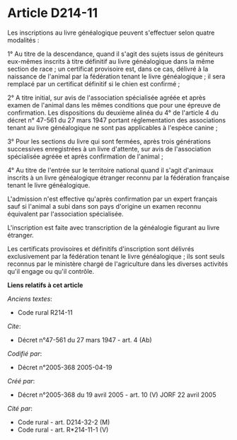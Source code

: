 # Article D214-11

Les inscriptions au livre généalogique peuvent s'effectuer selon quatre modalités :

1° Au titre de la descendance, quand il s'agit des sujets issus de géniteurs eux-mêmes inscrits à titre définitif au livre
généalogique dans la même section de race ; un certificat provisoire est, dans ce cas, délivré à la naissance de l'animal par
la fédération tenant le livre généalogique ; il sera remplacé par un certificat définitif si le chien est confirmé ;

2° A titre initial, sur avis de l'association spécialisée agréée et après examen de l'animal dans les mêmes conditions que
pour une épreuve de confirmation. Les dispositions du deuxième alinéa du 4° de l'article 4 du décret n° 47-561 du 27 mars
1947 portant réglementation des associations tenant au livre généalogique ne sont pas applicables à l'espèce canine ;

3° Pour les sections du livre qui sont fermées, après trois générations successives enregistrées à un livre d'attente, sur
avis de l'association spécialisée agréée et après confirmation de l'animal ;

4° Au titre de l'entrée sur le territoire national quand il s'agit d'animaux inscrits à un livre généalogique étranger
reconnu par la fédération française tenant le livre généalogique.

L'admission n'est effective qu'après confirmation par un expert français sauf si l'animal a subi dans son pays d'origine un
examen reconnu équivalent par l'association spécialisée.

L'inscription est faite avec transcription de la généalogie figurant au livre étranger.

Les certificats provisoires et définitifs d'inscription sont délivrés exclusivement par la fédération tenant le livre
généalogique ; ils sont seuls reconnus par le ministère chargé de l'agriculture dans les diverses activités qu'il engage ou
qu'il contrôle.

**Liens relatifs à cet article**

_Anciens textes_:

  - Code rural R214-11

_Cite_:

  - Décret n°47-561 du 27 mars 1947 - art. 4 (Ab)

_Codifié par_:

  - Décret n°2005-368 2005-04-19

_Créé par_:

  - Décret n°2005-368 du 19 avril 2005 - art. 10 (V) JORF 22 avril 2005

_Cité par_:

  - Code rural - art. D214-32-2 (M)
  - Code rural - art. R*214-11-1 (V)
